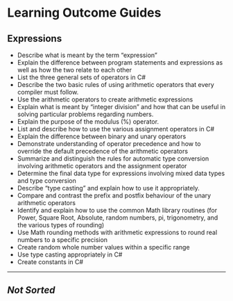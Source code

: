 # Learning Outcome Guides

## Expressions

- Describe what is meant by the term “expression”
- Explain the difference between program statements and expressions as well as how the two relate to each other
- List the three general sets of operators in C#
- Describe the two basic rules of using arithmetic operators that every compiler must follow.
- Use the arithmetic operators to create arithmetic expressions
- Explain what is meant by “integer division” and how that can be useful in solving particular problems regarding numbers.
- Explain the purpose of the modulus (%) operator.
- List and describe how to use the various assignment operators in C#
- Explain the difference between binary and unary operators
- Demonstrate understanding of operator precedence and how to override the default precedence of the arithmetic operators
- Summarize and distinguish the rules for automatic type conversion involving arithmetic operators and the assignment operator
- Determine the final data type for expressions involving mixed data types and type conversion
- Describe “type casting” and explain how to use it appropriately.
- Compare and contrast the prefix and postfix behaviour of the unary arithmetic operators
- Identify and explain how to use the common Math library routines (for Power, Square Root, Absolute, random numbers, pi, trigonometry, and the various types of rounding)
- Use Math rounding methods with arithmetic expressions to round real numbers to a specific precision
- Create random whole number values within a specific range
- Use type casting appropriately in C#
- Create constants in C#



----

## *Not Sorted*

